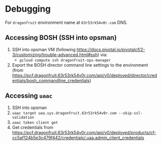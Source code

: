 # Debugging

For `dragonfruit` environment name at `63r53rk54v0r.com` DNS.

## Accessing BOSH (SSH into opsman)

1. SSH into opsman VM (following https://docs.pivotal.io/pivotalcf/2-3/customizing/trouble-advanced.html#ssh) via:
    - `gcloud compute ssh dragonfruit-ops-manager`
1. Export the BOSH director command line settings to the environment (from https://pcf.dragonfruit.63r53rk54v0r.com/api/v0/deployed/director/credentials/bosh_commandline_credentials)

## Accessing `uaac`

1. SSH into opsman
1. `uaac target uaa.sys.dragonfruit.63r53rk54v0r.com --skip-ssl-validation`
1. `uaac token client get`
1. Get credentials from https://pcf.dragonfruit.63r53rk54v0r.com/api/v0/deployed/products/cf-cc5af124b5e3c479f442/credentials/.uaa.admin_client_credentials